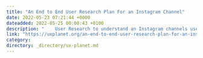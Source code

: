 ```yaml
---
title: "An End to End User Research Plan For an Instagram Channel"
date: 2022-05-23 07:21:44 +0000
dateadded: 2022-05-25 00:00:43 +0100
description: "    User Research to understand an Instagram channels users and help increase followers on the channel  Continue reading on UX Planet »  "
link: "https://uxplanet.org/an-end-to-end-user-research-plan-for-an-instagram-channel-16a3169284ed?source=rss----819cc2aaeee0---4"
category:
directory: _directory/ux-planet.md
---
```

